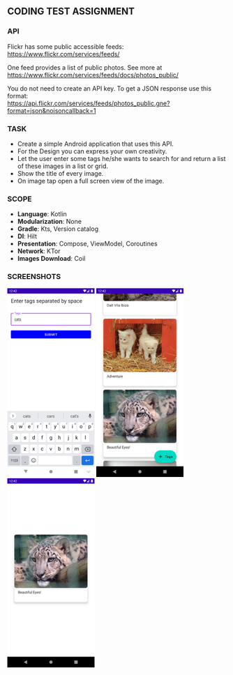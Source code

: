 ## CODING TEST ASSIGNMENT

### API
Flickr has some public accessible feeds: https://www.flickr.com/services/feeds/  

One feed provides a list of public photos. See more at  
https://www.flickr.com/services/feeds/docs/photos_public/  

You do not need to create an API key. To get a JSON response use this format:  
https://api.flickr.com/services/feeds/photos_public.gne?format=json&nojsoncallback=1  

### TASK
- Create a simple Android application that uses this API. 
- For the Design you can express your own creativity.
- Let the user enter some tags he/she wants to search for and return a list of these images in a list or grid.
- Show the title of every image.
- On image tap open a full screen view of the image.

### SCOPE
- **Language**: Kotlin
- **Modularization**: None
- **Gradle**: Kts, Version catalog
- **DI**: Hilt
- **Presentation**: Compose, ViewModel, Coroutines
- **Network**: KTor
- **Images Download**: Coil

### SCREENSHOTS
<p float="left">
<img src="images/Screenshot_1.png" alt="drawing" width="200"/>
<img src="images/Screenshot_2.png" alt="drawing" width="200"/>
<img src="images/Screenshot_3.png" alt="drawing" width="200"/>
</p>



